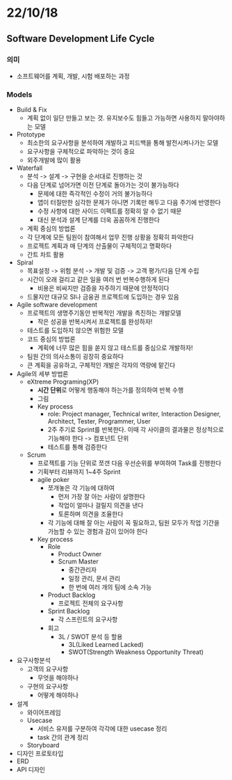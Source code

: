 # 22/10/18

## Software Development Life Cycle

### 의미

- 소프트웨어를 계획, 개발, 시험 배포하는 과정

### Models

- Build & Fix
	- 계획 없이 일단 만들고 보는 것. 유지보수도 힘들고 가능하면 사용하지 말아야하는 모델
- Prototype
	- 최소한의 요구사항을 분석하여 개발하고 피드백을 통해 발전시켜나가는 모델
	- 요구사항을 구체적으로 파악하는 것이 중요
	- 외주개발에 많이 활용
- Waterfall
	- 분석 -> 설계 -> 구현을 순서대로 진행하는 것
	- 다음 단계로 넘어가면 이전 단계로 돌아가는 것이 불가능하다
		- 문제에 대한 즉각적인 수정이 거의 불가능하다
		- 앱이 터질만한 심각한 문제가 아니면 기록만 해두고 다음 주기에 반영한다
		- 수정 사항에 대한 사이드 이펙트를 정확히 알 수 없기 때문
		- 대신 분석과 설계 단계를 더욱 꼼꼼하게 진행한다
	- 계획 중심의 방법론
	- 각 단계에 모든 팀원이 참여해서 업무 진행 상황을 정확히 파악한다
	- 프로젝트 계획과 매 단계의 산출물이 구체적이고 명확하다
	- 간트 차트 활용
- Spiral
	- 목표설정 -> 위험 분석 -> 개발 및 검증 -> 고객 평가/다음 단계 수립
	- 시간이 오래 걸리고 같은 일을 여러 번 반복수행하게 된다
		- 비용은 비싸지만 검증을 자주하기 때문에 안정적이다
	- 드물지만 대규모 SI나 금융권 프로젝트에 도입하는 경우 있음
- Agile software development
	- 프로젝트의 생명주기동안 반복적인 개발을 촉진하는 개발모델
		- 작은 성공을 반복시켜서 프로젝트를 완성하자!
	- 테스트를 도입하지 않으면 위험한 모델
	- 코드 중심의 방법론
		- 계획에 너무 많은 힘을 쏟지 않고 테스트를 중심으로 개발하자!
	- 팀원 간의 의사소통이 굉장히 중요하다
	- 큰 계획을 공유하고, 구체적인 개발은 각자의 역량에 맡긴다
- Agile의 세부 방법론
	- eXtreme Programing(XP)
		- **시간 단위**로 어떻게 행동해야 하는가를 정의하여 반복 수행
		- 그림
		- Key process
			- role: Project manager, Technical writer, Interaction Designer, Architect, Tester, Programmer, User
			- 2주 주기로 Sprint를 반복한다. 이때 각 사이클의 결과물은 정상적으로 기능해야 한다 -> 컴포넌트 단위
			- 테스트를 통해 검증한다
	- Scrum
		- 프로젝트를 기능 단위로 쪼갠 다음 우선순위를 부여하여 Task를 진행한다
		- 기획부터 리뷰까지 1~4주 Sprint
		- agile poker
			- 쪼개놓은 각 기능에 대하여
				- 먼저 가장 잘 아는 사람이 설명한다
				- 작업이 얼마나 걸릴지 의견을 낸다
				- 토론하며 의견을 조율한다
			- 각 기능에 대해 잘 아는 사람이 꼭 필요하고, 팀원 모두가 작업 기간을 가늠할 수 있는 경험과 감이 있어야 한다
		- Key process
			- Role
				- Product Owner
				- Scrum Master
					- 중간관리자
					- 일정 관리, 문서 관리
					- 한 번에 여러 개의 팀에 소속 가능
			- Product Backlog
				- 프로젝트 전체의 요구사항
			- Sprint Backlog
				- 각 스프린트의 요구사항
			- 회고
				- 3L / SWOT 분석 등 할용
					- 3L(Liked Learned Lacked)
					- SWOT(Strength Weakness Opportunity Threat)
- 요구사항분석
	- 고객의 요구사항
		- 무엇을 해야하나
	- 구현의 요구사항
		- 어떻게 해야하나
- 설계
	- 와이어프레임
	- Usecase
		- 서비스 유저를 구분하여 각각에 대한 usecase 정리
		- task 간의 관계 정리
	- Storyboard
- 디자인 프로토타입
- ERD
- API 디자인